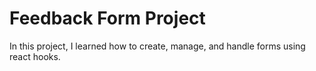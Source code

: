 # Feedback Form Project

In this project, I learned how to create, manage, and handle forms using react hooks.
